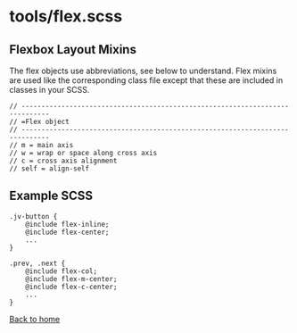 # tools/flex.scss

## Flexbox Layout Mixins

The flex objects use abbreviations, see below to understand. Flex mixins are used like the corresponding class file except that these are included in classes in your SCSS.

```
// -----------------------------------------------------------------------------
// =Flex object
// -----------------------------------------------------------------------------
// m = main axis
// w = wrap or space along cross axis
// c = cross axis alignment
// self = align-self
```

## Example SCSS

```
.jv-button { 
    @include flex-inline;
    @include flex-center;
    ...
}

.prev, .next {
    @include flex-col;
    @include flex-m-center;
    @include flex-c-center;
    ...
} 
```

[Back to home](README.md)